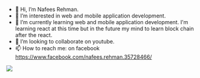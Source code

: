 - 👋 Hi, I’m Nafees Rehman.
- 👀 I’m interested in web and mobile application development.
- 🌱 I’m currently learning web and mobile application development.
      I'm learning react at this time but in the future my mind to learn block chain after the react.
- 💞️ I’m looking to collaborate on youtube.
- 📫 How to reach me: on facebook https://www.facebook.com/nafees.rehman.35728466/

<img src="https://github-readme-stats.vercel.app/api?username=NafeesRehman57&&show_icons=true&title_color=ffffff&icon_color=bb2acf&text_color=daf7dc&bg_color=066163">

<!---
NafeesRehman57/NafeesRehman57 is a ✨ special ✨ repository because its `README.md` (this file) appears on your GitHub profile.
You can click the Preview link to take a look at your changes.
--->
